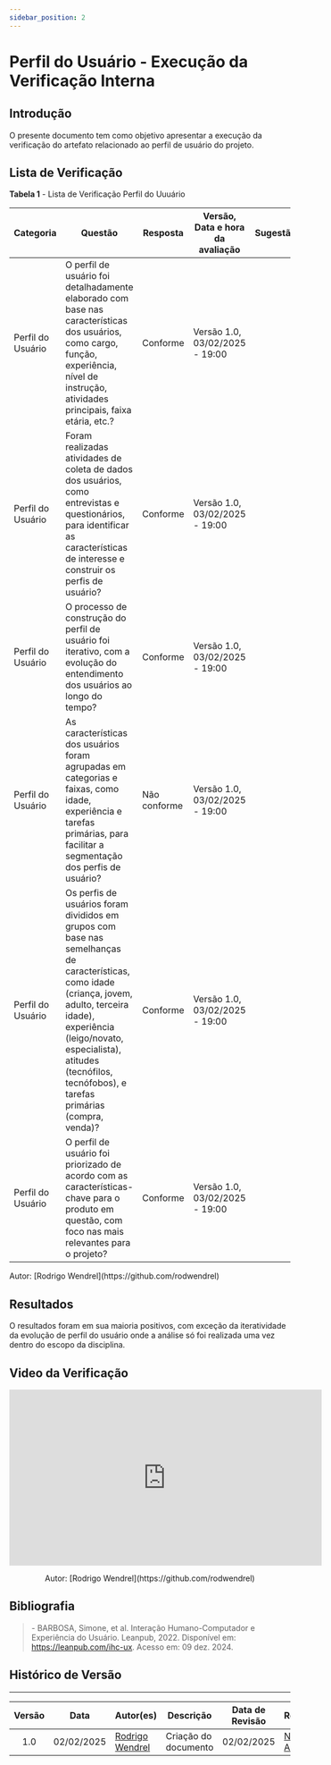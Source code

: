 ```yaml
---
sidebar_position: 2
---
```


# Perfil do Usuário - Execução da Verificação Interna

## Introdução

O presente documento tem como objetivo apresentar a execução da verificação do artefato relacionado ao perfil de usuário do projeto.

## Lista de Verificação

<p style={{ textAlign: 'center', fontSize: '18px' }}><b>Tabela 1</b> - Lista de Verificação Perfil do Uuuário</p>

| Categoria        | Questão                                                                                  | Resposta | Versão, Data e hora da avaliação | Sugestão | Observação |
|------------------|------------------------------------------------------------------------------------------|----------|----------------------------------|----------|------------|
| Perfil do Usuário | O perfil de usuário foi detalhadamente elaborado com base nas características dos usuários, como cargo, função, experiência, nível de instrução, atividades principais, faixa etária, etc.? | Conforme      | Versão 1.0, 03/02/2025 - 19:00  |          |            |
| Perfil do Usuário | Foram realizadas atividades de coleta de dados dos usuários, como entrevistas e questionários, para identificar as características de interesse e construir os perfis de usuário? | Conforme      | Versão 1.0, 03/02/2025 - 19:00  |          |            |
| Perfil do Usuário | O processo de construção do perfil de usuário foi iterativo, com a evolução do entendimento dos usuários ao longo do tempo? | Conforme      | Versão 1.0, 03/02/2025 - 19:00  |          |            |
| Perfil do Usuário | As características dos usuários foram agrupadas em categorias e faixas, como idade, experiência e tarefas primárias, para facilitar a segmentação dos perfis de usuário? | Não conforme      | Versão 1.0, 03/02/2025 - 19:00  |          |            |
| Perfil do Usuário | Os perfis de usuários foram divididos em grupos com base nas semelhanças de características, como idade (criança, jovem, adulto, terceira idade), experiência (leigo/novato, especialista), atitudes (tecnófilos, tecnófobos), e tarefas primárias (compra, venda)? | Conforme      | Versão 1.0, 03/02/2025 - 19:00  |          |            |
| Perfil do Usuário | O perfil de usuário foi priorizado de acordo com as características-chave para o produto em questão, com foco nas mais relevantes para o projeto? | Conforme      | Versão 1.0, 03/02/2025 - 19:00  |          |            |



<p style={{ textAlign: 'center', fontSize: '17px' }}>Autor: [Rodrigo Wendrel](https://github.com/rodwendrel) </p>

## Resultados

O resultados foram em sua maioria positivos, com exceção da iteratividade da evolução de perfil do usuário onde a análise
só foi realizada uma vez dentro do escopo da disciplina. 

## Video da Verificação 
<center>
<iframe width="560" height="315" src="https://www.youtube.com/embed/wdnsjSfxWm0?si=SiW9MpZh7ZPCbzYq" title="YouTube video player" frameborder="0" allow="accelerometer; autoplay; clipboard-write; encrypted-media; gyroscope; picture-in-picture; web-share" referrerpolicy="strict-origin-when-cross-origin" allowfullscreen></iframe>

<p style={{ textAlign: 'center', fontSize: '17px' }}>Autor: [Rodrigo Wendrel](https://github.com/rodwendrel) </p>

</center>

## Bibliografia

> \- BARBOSA, Simone, et al. Interação Humano-Computador e Experiência do Usuário. Leanpub, 2022. Disponível em: https://leanpub.com/ihc-ux. Acesso em: 09 dez. 2024.

## Histórico de Versão
---
| Versão | Data | Autor(es) | Descrição | Data de Revisão | Revisor(es) |
|:---:|:---:|---|---|:---:|---|
| 1.0 | 02/02/2025 | [Rodrigo Wendrel](https://github.com/rodwendrel) | Criação do documento | 02/02/2025 |[Necivaldo Amaral](https://github.com/junioramaral22)|